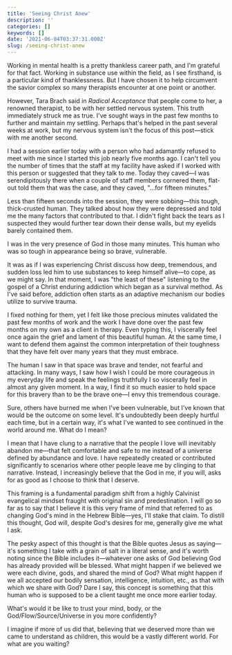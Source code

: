 ```yaml
---
title: 'Seeing Christ Anew'
description: ''
categories: []
keywords: []
date: '2021-06-04T03:37:31.000Z'
slug: /seeing-christ-anew
---
```


Working in mental health is a pretty thankless career path, and I'm grateful for that fact. Working in substance use within the field, as I see firsthand, is a particular kind of thanklessness. But I have chosen it to help circumvent the savior complex so many therapists encounter at one point or another.

However, Tara Brach said in *Radical Acceptance* that people come to her, a renowned therapist, to be with her settled nervous system. This truth immediately struck me as true. I've sought ways in the past few months to further and maintain my settling. Perhaps that's helped in the past several weeks at work, but my nervous system isn't the focus of this post—stick with me another second.

I had a session earlier today with a person who had adamantly refused to meet with me since I started this job nearly five months ago. I can't tell you the number of times that the staff at my facility have asked if I worked with this person or suggested that they talk to me. Today they caved—I was serendipitously there when a couple of staff members cornered them, flat-out told them that was the case, and they caved, "...for fifteen minutes."

Less than fifteen seconds into the session, they were sobbing—this tough, thick-crusted human. They talked about how they were depressed and told me the many factors that contributed to that. I didn't fight back the tears as I suspected they would further tear down their dense walls, but my eyelids barely contained them.

I was in the very presence of God in those many minutes. This human who was so tough in appearance being so brave, vulnerable.

It was as if I was experiencing Christ discuss how deep, tremendous, and sudden loss led him to use substances to keep himself alive—to cope, as we might say. In that moment, I was "the least of these" listening to the gospel of a Christ enduring addiction which began as a survival method. As I've said before, addiction often starts as an adaptive mechanism our bodies utilize to survive trauma.

I fixed nothing for them, yet I felt like those precious minutes validated the past few months of work and the work I have done over the past few months on my own as a client in therapy. Even typing this, I viscerally feel once again the grief and lament of this beautiful human. At the same time, I want to defend them against the common interpretation of their toughness that they have felt over many years that they must embrace.

The human I saw in that space was brave and tender, not fearful and attacking. In many ways, I saw how I wish I could be more courageous in my everyday life and speak the feelings truthfully I so viscerally feel in almost any given moment. In a way, I find it so much easier to hold space for this bravery than to be the brave one—I envy this tremendous courage.

Sure, others have burned me when I've been vulnerable, but I've known that would be the outcome on some level. It's undoubtedly been deeply hurtful each time, but in a certain way, it's what I've wanted to see continued in the world around me. What do I mean?

I mean that I have clung to a narrative that the people I love will inevitably abandon me—that felt comfortable and safe to me instead of a universe defined by abundance and love. I have repeatedly created or contributed significantly to scenarios where other people leave me by clinging to that narrative. Instead, I increasingly believe that the God in me, if you will, asks for as good as I choose to think that I deserve.

This framing is a fundamental paradigm shift from a highly Calvinist evangelical mindset fraught with original sin and predestination. I will go so far as to say that I believe it is this very frame of mind that referred to as changing God's mind in the Hebrew Bible—yes, I'll stake that claim. To distill this thought, God will, despite God's desires for me, generally give me what I ask.

The pesky aspect of this thought is that the Bible quotes Jesus as saying—it's something I take with a grain of salt in a literal sense, and it's worth noting since the Bible includes it—whatever one asks of God believing God has already provided will be blessed. What might happen if we believed we were each divine, gods, and shared the mind of God? What might happen if we all accepted our bodily sensation, intelligence, intuition, etc., as that with which we share with God? Dare I say, this concept is something that this human who is supposed to be a client taught me once more earlier today.

What's would it be like to trust your mind, body, or the God/Flow/Source/Universe in you more confidently?

I imagine if more of us did that, believing that we deserved more than we came to understand as children, this would be a vastly different world. For what are you waiting?
